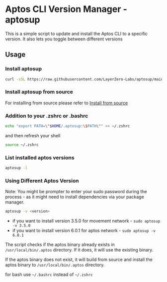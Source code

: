 # Aptos CLI Version Manager - aptosup

This is a simple script to update and install the Aptos CLI to a specific version. It also lets you toggle between different versions 

## Usage

### Install aptosup

```bash
curl -sSL https://raw.githubusercontent.com/LayerZero-Labs/aptosup/main/install | bash
```

### Install aptosup from source

For installing from source please refer to [Install from source](install-from-source.md)

### Addition to your .zshrc or .bashrc

```bash
echo "export PATH=\"$HOME/.aptosup:\$PATH\"" >> ~/.zshrc
```

and then refresh your shell

```bash
source ~/.zshrc
```

### List installed aptos versions

```bash
aptosup -l
```

### Using Different Aptos Version

Note: You might be prompter to enter your sudo password during the process - as it might need to install dependencies via your package manager.

```bash
aptosup -v <version>
```

- if you want to install version 3.5.0 for movement network - `sudo aptosup -v 3.5.0`
- if you want to install version 6.0.1 for aptos network - `sudo aptosup -v 6.0.1`

The script checks if the aptos binary already exists in `/usr/local/bin/.aptos` directory. If it does, it will use the existing binary.

If the aptos binary does not exist, it will build from source and install the aptos binary to `/usr/local/bin/.aptos` directory.

for bash use `~/.bashrc` instead of `~/.zshrc`

